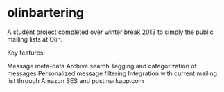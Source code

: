 olinbartering
=============

A student project completed over winter break 2013 to simply the public mailing lists at Olin.

Key features:

Message meta-data
Archive search
Tagging and categorization of messages
Personalized message filtering
Integration with current mailing list through Amazon SES and postmarkapp.com

